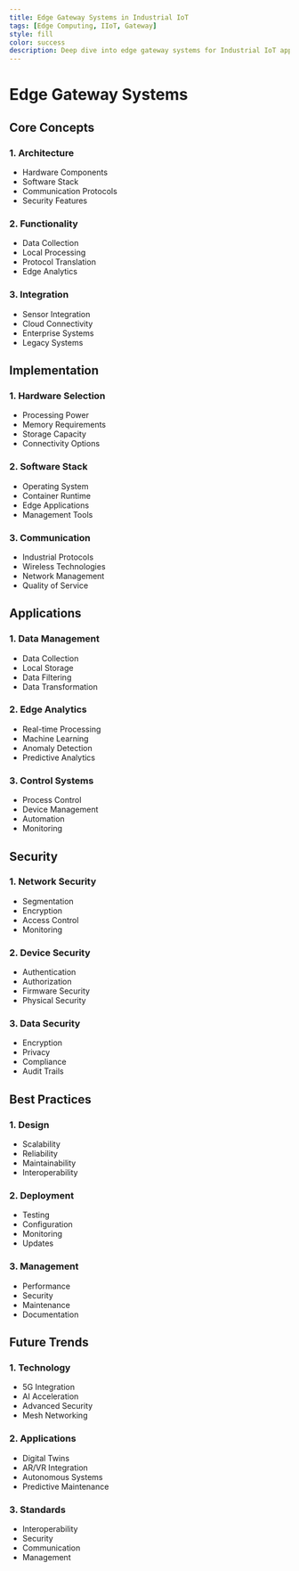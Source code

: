 ```yaml
---
title: Edge Gateway Systems in Industrial IoT
tags: [Edge Computing, IIoT, Gateway]
style: fill
color: success
description: Deep dive into edge gateway systems for Industrial IoT applications
---
```


# Edge Gateway Systems

## Core Concepts

### 1. Architecture
- Hardware Components
- Software Stack
- Communication Protocols
- Security Features

### 2. Functionality
- Data Collection
- Local Processing
- Protocol Translation
- Edge Analytics

### 3. Integration
- Sensor Integration
- Cloud Connectivity
- Enterprise Systems
- Legacy Systems

## Implementation

### 1. Hardware Selection
- Processing Power
- Memory Requirements
- Storage Capacity
- Connectivity Options

### 2. Software Stack
- Operating System
- Container Runtime
- Edge Applications
- Management Tools

### 3. Communication
- Industrial Protocols
- Wireless Technologies
- Network Management
- Quality of Service

## Applications

### 1. Data Management
- Data Collection
- Local Storage
- Data Filtering
- Data Transformation

### 2. Edge Analytics
- Real-time Processing
- Machine Learning
- Anomaly Detection
- Predictive Analytics

### 3. Control Systems
- Process Control
- Device Management
- Automation
- Monitoring

## Security

### 1. Network Security
- Segmentation
- Encryption
- Access Control
- Monitoring

### 2. Device Security
- Authentication
- Authorization
- Firmware Security
- Physical Security

### 3. Data Security
- Encryption
- Privacy
- Compliance
- Audit Trails

## Best Practices

### 1. Design
- Scalability
- Reliability
- Maintainability
- Interoperability

### 2. Deployment
- Testing
- Configuration
- Monitoring
- Updates

### 3. Management
- Performance
- Security
- Maintenance
- Documentation

## Future Trends

### 1. Technology
- 5G Integration
- AI Acceleration
- Advanced Security
- Mesh Networking

### 2. Applications
- Digital Twins
- AR/VR Integration
- Autonomous Systems
- Predictive Maintenance

### 3. Standards
- Interoperability
- Security
- Communication
- Management
